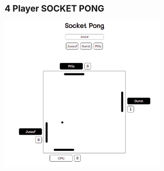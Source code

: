 # 4 Player SOCKET PONG

![socket pong](https://raw.githubusercontent.com/magic-m-johnson/socket-pong/master/logo.png)